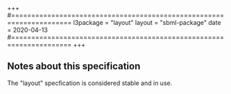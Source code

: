 +++
#=====================================================================
l3package = "layout"
layout    = "sbml-package"
date      = 2020-04-13
#=====================================================================
+++

## Notes about this specification

The "layout" specfication is considered stable and in use.
